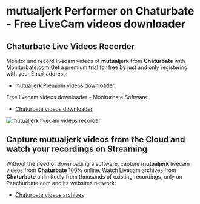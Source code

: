 # mutualjerk Performer on Chaturbate - Free LiveCam videos downloader

## Chaturbate Live Videos Recorder

Monitor and record livecam videos of **mutualjerk** from **Chaturbate** with Moniturbate.com
Get a premium trial for free by just and only registering with your Email address:
* [mutualjerk Premium videos downloader](https://moniturbate.com/request-demo-licence-key.html)

Free livecam videos downloader - Moniturbate Software:
* [Chaturbate videos downloader](https://moniturbate.com/moniturbate-download-software.html)

![mutualjerk livecam videos recorder](https://peachurnet.com/templates/moniturbate-software.png)


## Capture mutualjerk videos from the Cloud and watch your recordings on Streaming

Without the need of downloading a software, capture **mutualjerk** livecam videos from **Chaturbate** 100% online.
Watch Livecam archives from **Chaturbate** unlimitedly from thousands of existing recordings, only on Peachurbate.com and its websites network:
* [Chaturbate videos archives](https://peachurnet.com/)